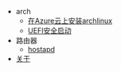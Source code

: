 - <i class="nf nf-linux-archlinux"></i>arch
  - [在Azure云上安装archlinux](/arch/install-archlinux-on-azure.md)
  - [UEFI安全启动](/arch/secure-boot.md)
- <i class="nf nf-md-router_wireless"></i>路由器
  - [hostapd](/router/hostapd.md)
- <i class="nf nf-md-home"></i>[关于](/README.md)
